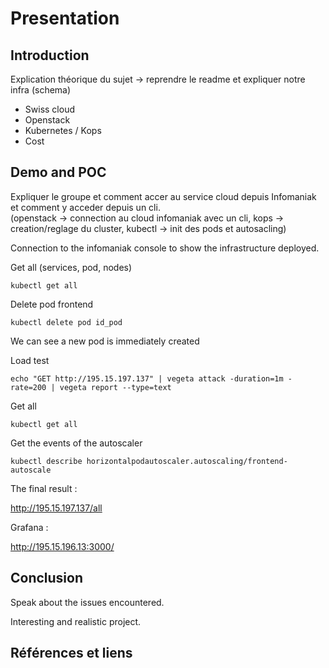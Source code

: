 # Presentation

## Introduction

Explication théorique du sujet -> reprendre le readme et expliquer notre infra (schema)

- Swiss cloud
- Openstack
- Kubernetes / Kops
- Cost

## Demo and POC

Expliquer le groupe et comment accer au service cloud depuis Infomaniak et comment y acceder depuis un cli.   
(openstack -> connection au cloud infomaniak avec un cli, kops -> creation/reglage du cluster, kubectl -> init des pods et autosacling)

Connection to the infomaniak console to show the infrastructure deployed.

Get all (services, pod, nodes)

```shell
kubectl get all
```
Delete pod frontend

```shell
kubectl delete pod id_pod
```
We can see a new pod is immediately created

Load test

```shell
echo "GET http://195.15.197.137" | vegeta attack -duration=1m -rate=200 | vegeta report --type=text
```
Get all

```shell
kubectl get all
```

Get the events of the autoscaler

```shell
kubectl describe horizontalpodautoscaler.autoscaling/frontend-autoscale 
```

The final result :

http://195.15.197.137/all

Grafana :

http://195.15.196.13:3000/

## Conclusion

Speak about the issues encountered.

Interesting and realistic project.

## Références et liens 


